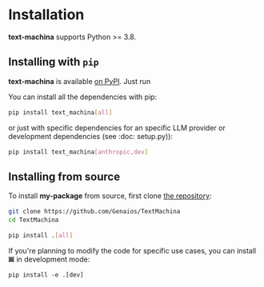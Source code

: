 Installation
============

**text-machina** supports Python >= 3.8.

## Installing with `pip`

**text-machina** is available [on PyPI](https://pypi.org/project/text-machina/). Just run


You can install all the dependencies with pip:

```bash
pip install text_machina[all]
```

or just with specific dependencies for an specific LLM provider or development dependencies (see :doc: setup.py)):

```bash
pip install text_machina[anthropic,dev]
```

## Installing from source

To install **my-package** from source, first clone [the repository](https://github.com/Genaios/TextMachina):

```bash
git clone https://github.com/Genaios/TextMachina
cd TextMachina
```

```bash
pip install .[all]
```

If you're planning to modify the code for specific use cases, you can install ![icon](https://github.com/Genaios/TextMachina/blob/main/assets/typewriter.png?raw=true) in development mode:

```
pip install -e .[dev]
```